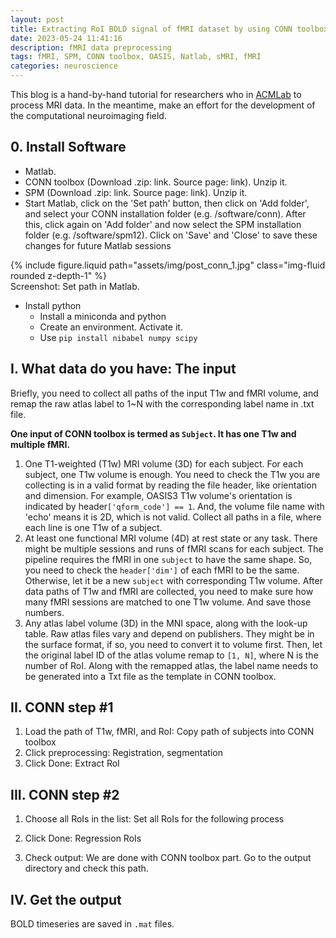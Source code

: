 ```yaml
---
layout: post
title: Extracting RoI BOLD signal of fMRI dataset by using CONN toolbox, using OASIS3 as an example
date: 2023-05-24 11:41:16
description: fMRI data preprocessing
tags: fMRI, SPM, CONN toolbox, OASIS, Natlab, sMRI, fMRI
categories: neuroscience
---
```


This blog is a hand-by-hand tutorial for researchers who in [ACMLab](https://acmlab.org/) to process MRI data. In the meantime, make an effort for the development of the computational neuroimaging field.

## 0. Install Software

 - Matlab. 
 - CONN toolbox (Download .zip: link. Source page: link). Unzip it.
 - SPM (Download .zip: link. Source page: link). Unzip it.
 - Start Matlab, click on the 'Set path' button, then click on 'Add folder', and select your CONN installation folder (e.g. /software/conn). After this, click again on 'Add folder' and now select the SPM installation folder (e.g. /software/spm12). Click on 'Save' and 'Close' to save these changes for future Matlab sessions
<div class="row mt-3">
    <div class="col-sm mt-3 mt-md-0">
        {% include figure.liquid path="assets/img/post_conn_1.jpg" class="img-fluid rounded z-depth-1" %}
    </div>
</div>
<div class="caption">
    Screenshot: Set path in Matlab.
</div>

 - Install python
    - Install a miniconda and python
    - Create an environment. Activate it.
    - Use `pip install nibabel numpy scipy`


## I. What data do you have: The input

Briefly, you need to collect all paths of the input T1w and fMRI volume, and remap the raw atlas label to 1~N with the corresponding label name in .txt file.

**One input of CONN toolbox is termed as `Subject`. It has one T1w and multiple fMRI.**

1. One T1-weighted (T1w) MRI volume (3D) for each subject.
For each subject, one T1w volume is enough.  You need to check the T1w you are collecting is in a valid format by reading the file header, like orientation and dimension. 
For example, OASIS3 T1w volume's orientation is indicated by header`['qform_code'] == 1`. And, the volume file name with 'echo' means it is 2D, which is not valid. 
Collect all paths in a file, where each line is one T1w of a subject.
2. At least one functional MRI volume (4D) at rest state or any task.
There might be multiple sessions and runs of fMRI scans for each subject. The pipeline requires the fMRI in one `subject` to have the same shape. So, you need to check the `header['dim']` of each fMRI to be the same. Otherwise, let it be a new `subject` with corresponding T1w volume. 
After data paths of T1w and fMRI are collected, you need to make sure how many fMRI sessions are matched to one T1w volume. And save those numbers.
3. Any atlas label volume (3D) in the MNI space, along with the look-up table.
Raw atlas files vary and depend on publishers. They might be in the surface format, if so, you need to convert it to volume first. Then, let the original label ID of the atlas volume remap to `[1, N]`, where N is the number of RoI. Along with the remapped atlas, the label name needs to be generated into a Txt file as the template in CONN toolbox.

## II. CONN step #1
1. Load the path of T1w, fMRI, and RoI: Copy path of subjects into CONN toolbox
2. Click preprocessing: Registration, segmentation
3. Click Done: Extract RoI

## III. CONN step #2
1. Choose all RoIs in the list: Set all RoIs for the following process
2. Click Done: Regression RoIs

3. Check output: We are done with CONN toolbox part. Go to the output directory and check this path. 

## IV. Get the output
BOLD timeseries are saved in `.mat` files.